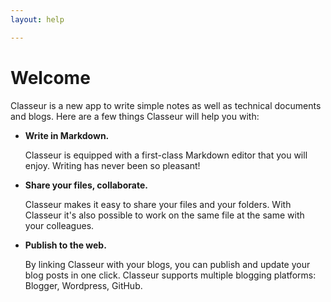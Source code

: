 ```yaml
---
layout: help

---
```


# Welcome

Classeur is a new app to write simple notes as well as technical documents and blogs. Here are a few things Classeur will help you with:

- **Write in Markdown.**

	Classeur is equipped with a first-class Markdown editor that you will enjoy. Writing has never been so pleasant!

- **Share your files, collaborate.**

	Classeur makes it easy to share your files and your folders. With Classeur it's also possible to work on the same file at the same with your colleagues.

- **Publish to the web.**

	By linking Classeur with your blogs, you can publish and update your blog posts in one click. Classeur supports multiple blogging platforms: Blogger, Wordpress, GitHub.


